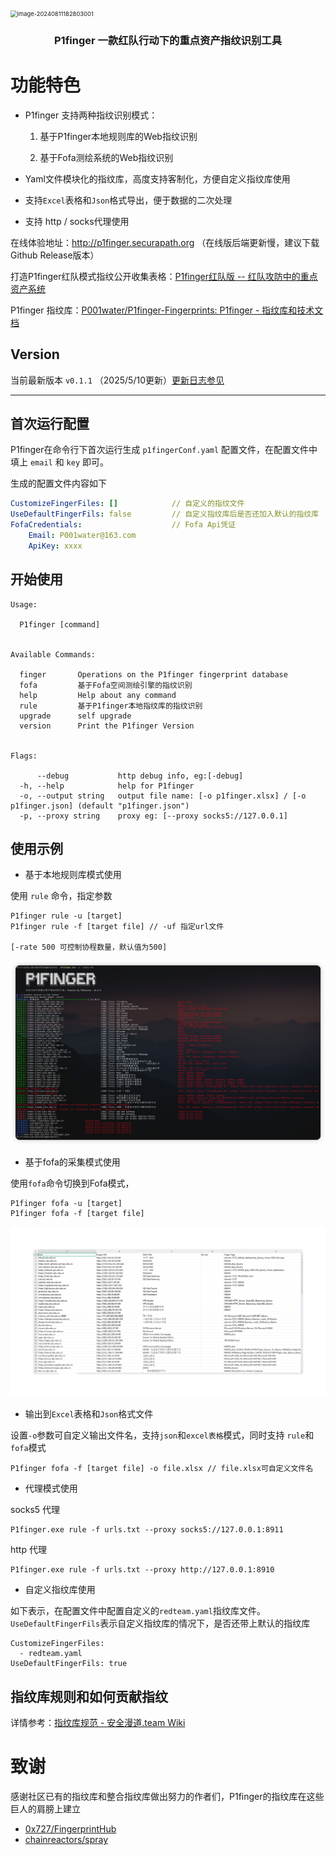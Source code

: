 

<img src="./img/image-20240811182803001.png" alt="image-20240811182803001" style="zoom: 67%;" />

<h3 align="center">P1finger 一款红队行动下的重点资产指纹识别工具</h3>



# 功能特色

* P1finger 支持两种指纹识别模式：

  1. 基于P1finger本地规则库的Web指纹识别

  2. 基于Fofa测绘系统的Web指纹识别
* Yaml文件模块化的指纹库，高度支持客制化，方便自定义指纹库使用
* 支持`Excel`表格和`Json`格式导出，便于数据的二次处理
* 支持 http / socks代理使用

在线体验地址：http://p1finger.securapath.org （在线版后端更新慢，建议下载Github Release版本）

打造P1finger红队模式指纹公开收集表格：[P1finger红队版 -- 红队攻防中的重点资产系统](https://gngefq8qwm.feishu.cn/wiki/DF7iwvUtmiSpqEkr1ntcNL5fnMc?from=from_copylink)

P1finger 指纹库：[P001water/P1finger-Fingerprints: P1finger - 指纹库和技术文档](https://github.com/P001water/P1finger-Fingerprints)

## Version

当前最新版本 `v0.1.1` （2025/5/10更新）[更新日志参见](https://github.com/P001water/P1finger/blob/master/更新日志.md)

---

## 首次运行配置

P1finger在命令行下首次运行生成 `p1fingerConf.yaml` 配置文件，在配置文件中填上 `email` 和 `key` 即可。

生成的配置文件内容如下

```yaml
CustomizeFingerFiles: [] 			// 自定义的指纹文件
UseDefaultFingerFils: false			// 自定义指纹库后是否还加入默认的指纹库
FofaCredentials: 				    // Fofa Api凭证
    Email: P001water@163.com
    ApiKey: xxxx
```

## 开始使用

```
Usage:

  P1finger [command]


Available Commands:

  finger       Operations on the P1finger fingerprint database
  fofa         基于Fofa空间测绘引擎的指纹识别
  help         Help about any command
  rule         基于P1finger本地指纹库的指纹识别
  upgrade      self upgrade
  version      Print the P1finger Version


Flags:

      --debug           http debug info, eg:[-debug]
  -h, --help            help for P1finger
  -o, --output string   output file name: [-o p1finger.xlsx] / [-o p1finger.json] (default "p1finger.json")
  -p, --proxy string    proxy eg: [--proxy socks5://127.0.0.1]
```



## 使用示例

* 基于本地规则库模式使用

使用 `rule` 命令，指定参数

```
P1finger rule -u [target]
P1finger rule -f [target file] // -uf 指定url文件

[-rate 500 可控制协程数量，默认值为500]
```

![image-20250324155741030](./img/image-20250324155741030-1744104520277-2.png)

* 基于fofa的采集模式使用

使用`fofa`命令切换到Fofa模式，

```
P1finger fofa -u [target]
P1finger fofa -f [target file]
```

![image-20250407233235200](./img/image-20250407233235200.png)

* 输出到`Excel`表格和`Json`格式文件

 设置`-o`参数可自定义输出文件名，支持`json`和`excel表格`模式，同时支持 `rule`和`fofa`模式

```
P1finger fofa -f [target file] -o file.xlsx // file.xlsx可自定义文件名
```

* 代理模式使用

socks5 代理

```
P1finger.exe rule -f urls.txt --proxy socks5://127.0.0.1:8911
```

http 代理

```
P1finger.exe rule -f urls.txt --proxy http://127.0.0.1:8910
```

* 自定义指纹库使用

如下表示，在配置文件中配置自定义的`redteam.yaml`指纹库文件。`UseDefaultFingerFils`表示自定义指纹库的情况下，是否还带上默认的指纹库

```
CustomizeFingerFiles:
  - redteam.yaml
UseDefaultFingerFils: true
```

## 指纹库规则和如何贡献指纹

详情参考：[指纹库规范 - 安全漫道.team Wiki](https://securapath.github.io/SecuraPathWiki/P1finger/fingersRepo/)

# 致谢

感谢社区已有的指纹库和整合指纹库做出努力的作者们，P1finger的指纹库在这些巨人的肩膀上建立

* [0x727/FingerprintHub](https://github.com/0x727/FingerprintHub)
* [chainreactors/spray](https://github.com/chainreactors/spray)

